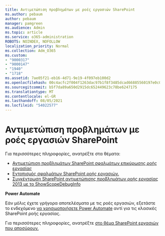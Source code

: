 ```yaml
---
title: Αντιμετώπιση προβλημάτων με ροές εργασιών SharePoint
ms.author: pebaum
author: pebaum
manager: pamgreen
ms.audience: Admin
ms.topic: article
ms.service: o365-administration
ROBOTS: NOINDEX, NOFOLLOW
localization_priority: Normal
ms.collection: Adm_O365
ms.custom:
- "9000317"
- "9000147"
- "1940"
- "1718"
ms.assetid: 7ae05f21-eb16-4d71-9e19-4f097eb100d2
ms.openlocfilehash: 00c4acfc2f004f1263dac97b1f8f3485dcad66885560197e0c0a6e13e8cd34b1
ms.sourcegitcommit: b5f7da89a650d2915dc652449623c78be6247175
ms.translationtype: MT
ms.contentlocale: el-GR
ms.lasthandoff: 08/05/2021
ms.locfileid: "54022577"
---
```

# <a name="troubleshoot-workflows-in-sharepoint"></a>Αντιμετώπιση προβλημάτων με ροές εργασιών SharePoint

Για περισσότερες πληροφορίες, ανατρέξτε στα θέματα:

- [Αντιμετώπιση προβλημάτων SharePoint σφαλμάτων επικύρωσης ροής εργασίας](/sharepoint/dev/general-development/troubleshooting-sharepoint-server-workflow-validation-errors-in-visio)
- [Εντοπισμός σφαλμάτων SharePoint ροής εργασιών.](/sharepoint/dev/general-development/debugging-sharepoint-server-workflows)
- [Συγκέντρωση SharePoint αντιμετώπισης προβλημάτων ροής εργασίας 2013 με το ShowScopeDebugInfo](/sharepoint/troubleshoot/workflows/gather-workflow-data)

**Power Automate**

Εάν μόλις έχετε γρήγορα αποτελέσματα με τις ροές εργασιών, εξετάστε το ενδεχόμενο [να χρησιμοποιήσετε Power Automate](/power-automate/modern-approvals) αντί για τις κλασικές SharePoint ροής εργασίας.

Για περισσότερες πληροφορίες, ανατρέξτε [στο θέμα SharePoint εργασιών που αποσύρουν.](/alchemyinsights/sharepoint-workflows-retiring)
